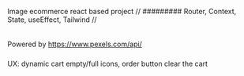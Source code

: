 Image ecommerce react based project //
#########
Router, Context, State, useEffect, Tailwind //
######
Powered by https://www.pexels.com/api/
#####
UX: dynamic cart empty/full icons, order button clear the cart
